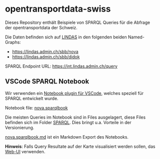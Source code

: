 # opentransportdata-swiss

Dieses Repository enthält Beispiele von SPARQL Queries für die Abfrage der opentransportdata der Schweiz.

Die Daten befinden sich auf [LINDAS](https://lindas.admin.ch/) in den folgenden beiden Named-Graphs:
- https://lindas.admin.ch/sbb/nova
- https://lindas.admin.ch/sbb/didok

SPARQL Endpoint URL: https://int.lindas.admin.ch/query


## VSCode SPARQL Notebook

Wir verwenden ein [Notebook plugin für VSCode](https://marketplace.visualstudio.com/items?itemName=Zazuko.sparql-notebook), welches speziell für SPARQL entwickelt wurde.

Notebook file: [nova.sparqlbook](nova.sparqlbook)

Die meisten Queries im Notebook sind in Files ausgelagert, diese Files befinden sich im Folder [SPARQL](./SPARQL/). Dies bringt u.a. Vorteile in der Versionierung.

[nova.sparqlbook.md](nova.sparqlbook.md) ist ein Markdown Export des Notebooks.

**Hinweis**: Falls Query Resultate auf der Karte visualisiert werden sollen, das [Web-UI](https://s.zazuko.com/B8Bw7f) verwenden.